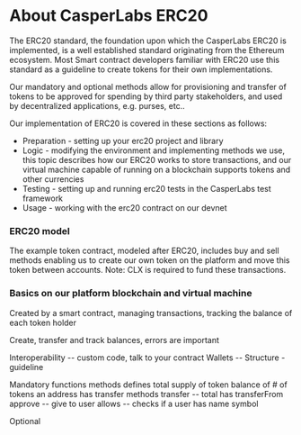 # About CasperLabs ERC20

The ERC20 standard, the foundation upon which the CasperLabs ERC20 is implemented, is a well established standard originating from the Ethereum ecosystem. Most Smart contract developers familiar with ERC20 use this standard as a guideline to create tokens for their own implementations.

Our mandatory and optional methods allow for provisioning and transfer of tokens to be approved for spending by third party stakeholders, and used by decentralized applications, e.g. purses, etc..

Our implementation of ERC20 is covered in these sections as follows:

- Preparation - setting up your erc20 project and library
- Logic - modifying the environment and implementing methods we use, this topic describes how our ERC20 works to store transactions, and our virtual machine capable of running on a blockchain supports tokens and other currencies
- Testing - setting up and running erc20 tests in the CasperLabs test framework
- Usage - working with the erc20 contract on our devnet

### ERC20 model

The example token contract, modeled after ERC20, includes buy and sell methods enabling us to create our own token on the platform and move this token between accounts.
Note: CLX is required to fund these transactions.

### Basics on our platform blockchain and virtual machine

Created by a smart contract, managing transactions, tracking the balance of each token holder

Create, transfer and track balances, errors are important

Interoperability -- custom code, talk to your contract Wallets --
Structure - guideline

Mandatory functions
methods defines total  supply of token
balance of # of tokens an address has
transfer methods
transfer -- total has
transferFrom
approve -- give to user
allows -- checks if a user has
name
symbol

Optional







